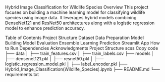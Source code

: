 Hybrid Image Classification for Wildlife Species
Overview
This project focuses on building a machine learning model for classifying wildlife species using image data. It leverages hybrid models combining DenseNet121 and ResNet50 architectures along with a logistic regression model to enhance prediction accuracy.

Table of Contents
Project Structure
Dataset
Data Preparation
Model Building
Model Evaluation
Ensemble Learning
Prediction
Streamlit App
How to Run
Dependencies
Acknowledgments
Project Structure
scss
Copy code
├── data
│   ├── train_features.csv
│   ├── train_labels.csv
├── models
│   ├── densenet121.pkl
│   ├── resnet50.pkl
│   ├── logistic_regression_model.pkl
│   ├── label_encoder.pkl
├── Hybrid_Image_Classification(Wildlife_Species).ipynb
├── README.md
└── requirements.txt
